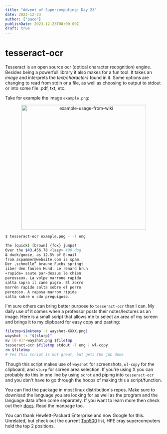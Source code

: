 ```yaml
---
title: "Advent of Supercomputing: Day 23"
date: 2023-12-23
author: ["paco"]
publishDate: 2023-12-23T08:00:00Z
draft: true 
---
```



# tesseract-ocr

Tesseract is an open source ocr (optical character recognition) engine. 
Besides being a powerfull library it also makes for a fun tool. It takes an *image* and interprets the *text/characters* found in it. Some options are changing to read from stdin or a file, as well as choosing to output to stdout or into some file .pdf, txt, etc.

Take for example the image `example.png`:

<div style="text-align:center" >
    <img src="/post-media/tesseract-example.png" alt="example-usage-from-wiki" width="400"/>
</div>

```bash
$ tesseract-ocr example.png - -l eng

The (quick) [brown] {fox} jumps!
Over the $43,456.78 <lazy> #90 dog
& duck/goose, as 12.5% of E-mail
from aspammer@website.com is spam.
Der ,schnelle” braune Fuchs springt
iiber den faulen Hund. Le renard brun
«rapide» saute par-dessus le chien
paresseux. La volpe marrone rapida
salta sopra il cane pigro. El zorro
marrén rapido salta sobre el perro
perezoso. A raposa marrom ripida
salta sobre o cdo preguigoso.
```

I'm sure others can bring better purpose to `tesseract-ocr` than I can. My daily use of it comes when a professor posts their notes/lectures as an image. Here is a small script that allows me to select an area of my screen and brings it to my clipboard for easy copy and pasting:
```bash
filetmp=$(mktemp -t wayshot-XXXX.png)
wayshot -s "$(slurp)" 
mv [0-9]*-wayshot.png $filetmp
tesseract-ocr $filetmp stdout -l eng | wl-copy
rm $filetmp
# Yes this script is not great, but gets the job done
```

Though this script makes use of `wayshot` for screenshots, `wl-copy` for the clipboard, and `slurp` for screen area selection. If you're using X you can probably do this in one line by using `scrot` and piping into `tesseract-ocr` and you don't have to go through the hoops of making this a script/function.


You can find the package in most linux distribution's repos. Make sure to download the language you are looking for as well as the program and the language data often come separately. If you want to learn more then check out their [docs](https://github.com/tesseract-ocr/tessdoc#usage). Read the manpage too.

You can thank Hewlett-Packard Enterprise and now Google for this. Unrelated, but check out the current [Top500](https://top500.org/lists/top500/list/2023/11/) list, HPE cray supercomputers hold the top 2 positions.

